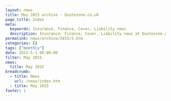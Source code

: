 ```yaml
---
layout: news
title: May 2015 archive - Quotezone.co.uk
page_title: Index
meta:
  keywords: Insurance, Finance, Cover, Liability news
  description: Insurance, Finance, Cover, Liability news at Quotezone.co.uk.
permalink: news/archive/2015/5.htm
categories: []
tags: ["monthly"]
date: 2015-5-1 00:00:00
filter: May 2015
news:
  title: May 2015
breadcrumb:
  - title: News
    url: /news/index.htm
  - title: May 2015
footer: 1
---
```


